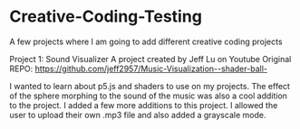 # Creative-Coding-Testing
A few projects where I am going to add different creative coding projects


Project 1: Sound Visualizer
A project created by Jeff Lu on Youtube
Original REPO: https://github.com/jeff2957/Music-Visualization--shader-ball-

I wanted to learn about p5.js and shaders to use on my projects. The effect of the sphere morphing to the sound of the music was also a cool addition to the project.
I added a few more additions to this project. I allowed the user to upload their own .mp3 file and also added a grayscale mode.
